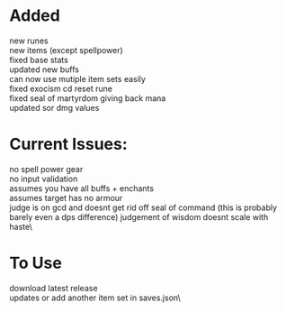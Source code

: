 # Added
new runes\
new items (except spellpower)\
fixed base stats\
updated new buffs\
can now use mutiple item sets easily\
fixed exocism cd reset rune\
fixed seal of martyrdom giving back mana\
updated sor dmg values

# Current Issues:
no spell power gear\
no input validation\
assumes you have all buffs + enchants\
assumes target has no armour\
judge is on gcd and doesnt get rid off seal of command (this is probably barely even a dps difference)
judgement of wisdom doesnt scale with haste\

# To Use
download latest release\
updates or add another item set in saves.json\
